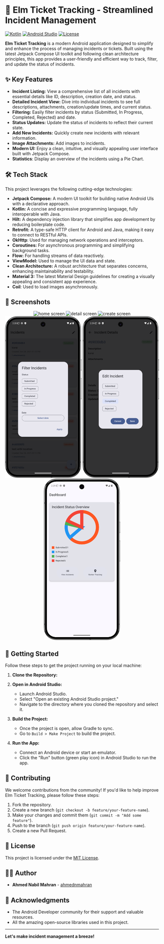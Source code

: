 # 🎫 Elm Ticket Tracking - Streamlined Incident Management

[![Kotlin](https://img.shields.io/badge/kotlin-%237F52FF.svg?style=for-the-badge&logo=kotlin&logoColor=white)](https://kotlinlang.org/)
[![Android Studio](https://img.shields.io/badge/Android%20Studio-3DDC84.svg?style=for-the-badge&logo=android-studio&logoColor=white)](https://developer.android.com/studio)
[![License](https://img.shields.io/badge/License-MIT-blue.svg)](https://opensource.org/licenses/MIT)

**Elm Ticket Tracking** is a modern Android application designed to simplify and enhance the process of managing incidents or tickets. Built using the latest Jetpack Compose UI toolkit and following clean architecture principles, this app provides a user-friendly and efficient way to track, filter, and update the status of incidents.

## ✨ Key Features

*   **Incident Listing:** View a comprehensive list of all incidents with essential details like ID, description, creation date, and status.
*   **Detailed Incident View:** Dive into individual incidents to see full descriptions, attachments, creation/update times, and current status.
*   **Filtering:** Easily filter incidents by status (Submitted, In Progress, Completed, Rejected) and date.
*   **Status Updates:** Update the status of incidents to reflect their current state.
*   **Add New Incidents:** Quickly create new incidents with relevant information.
*   **Image Attachments:** Add images to incidents.
*   **Modern UI:** Enjoy a clean, intuitive, and visually appealing user interface built with Jetpack Compose.
* **Statistics**: Display an overview of the incidents using a Pie Chart.

## 🛠️ Tech Stack

This project leverages the following cutting-edge technologies:

*   **Jetpack Compose:** A modern UI toolkit for building native Android UIs with a declarative approach.
*   **Kotlin:** A concise and expressive programming language, fully interoperable with Java.
*   **Hilt:** A dependency injection library that simplifies app development by reducing boilerplate code.
*   **Retrofit:** A type-safe HTTP client for Android and Java, making it easy to connect to RESTful APIs.
* **OkHttp**: Used for managing network operations and interceptors.
*   **Coroutines:** For asynchronous programming and simplifying background tasks.
*   **Flow:** For handling streams of data reactively.
* **ViewModel:** Used to manage the UI data and state.
*   **Clean Architecture:** A robust architecture that separates concerns, enhancing maintainability and testability.
*   **Material 3:** The latest Material Design guidelines for creating a visually appealing and consistent app experience.
* **Coil**: Used to load images asynchronously.

## 📱 Screenshots

<div align="center">
<img src="screenshots/home.png" width="250" alt="home screen"/>
<img src="screenshots/detail.png" width="250" alt="detail screen"/>
<img src="screenshots/create.png" width="250" alt="create screen"/>
<img src="screenshots/filter.png" width="250" alt="filter screen"/>
<img src="screenshots/edit.png" width="250" alt="edit screen"/>
<img src="screenshots/dashboard.png" width="250" alt="dashboard screen"/>
</div>

## 🚀 Getting Started

Follow these steps to get the project running on your local machine:

1.  **Clone the Repository:**
2.  **Open in Android Studio:**
    *   Launch Android Studio.
    *   Select "Open an existing Android Studio project."
    *   Navigate to the directory where you cloned the repository and select it.

3.  **Build the Project:**
    *   Once the project is open, allow Gradle to sync.
    *   Go to `Build > Make Project` to build the project.

4.  **Run the App:**
    *   Connect an Android device or start an emulator.
    *   Click the "Run" button (green play icon) in Android Studio to run the app.

## 🤝 Contributing

We welcome contributions from the community! If you'd like to help improve Elm Ticket Tracking, please follow these steps:

1.  Fork the repository.
2.  Create a new branch (`git checkout -b feature/your-feature-name`).
3.  Make your changes and commit them (`git commit -m "Add some feature"`).
4.  Push to the branch (`git push origin feature/your-feature-name`).
5.  Create a new Pull Request.

## 📄 License

This project is licensed under the [MIT License](https://opensource.org/licenses/MIT).

## 👨‍💻 Author

*   **Ahmed Nabil Mahran** - [ahmednmahran](https://github.com/ahmednmahran)

## 🙏 Acknowledgments

*   The Android Developer community for their support and valuable resources.
* All the amazing open-source libraries used in this project.

---

**Let's make incident management a breeze!**
